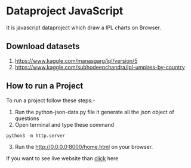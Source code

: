 # Dataproject JavaScript

It is javascript dataproject which draw a IPL charts on Browser.

## Download datasets
1. https://www.kaggle.com/manasgarg/ipl/version/5
2. https://www.kaggle.com/subhodeepchandra/ipl-umpires-by-country

## How to run a Project

 To run a project follow these steps:-

 1. Run the python-json-data.py file it generate all the json object of questions
 2. Open terminal and type these command
   ```python
   python3 -m http.server
   ```
3. Run the http://0.0.0.0:8000/home.html on your browser.

If you want to see live website than [click](https://javascript-achal.herokuapp.com/) here
